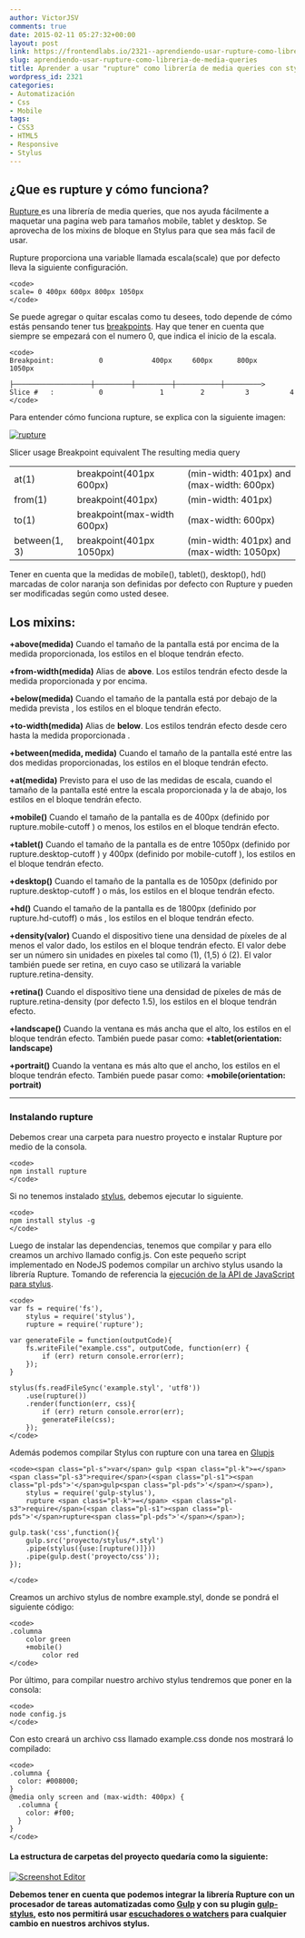 ```yaml
---
author: VictorJSV
comments: true
date: 2015-02-11 05:27:32+00:00
layout: post
link: https://frontendlabs.io/2321--aprendiendo-usar-rupture-como-libreria-de-media-queries
slug: aprendiendo-usar-rupture-como-libreria-de-media-queries
title: Aprender a usar "rupture" como librería de media queries con stylus
wordpress_id: 2321
categories:
- Automatización
- Css
- Mobile
tags:
- CSS3
- HTML5
- Responsive
- Stylus
---
```


## ¿Que es rupture y cómo funciona?


[Rupture ](http://jenius.github.io/rupture/)es una librería de media queries, que nos ayuda fácilmente a maquetar una pagina web para tamaños mobile, tablet y desktop. Se aprovecha de los mixins de bloque en Stylus para que sea más facil de usar.

Rupture proporciona una variable llamada escala(scale) que por defecto lleva la siguiente configuración.

    
    <code>
    scale= 0 400px 600px 800px 1050px
    </code>
    


Se puede agregar o quitar escalas como tu desees, todo depende de cómo estás pensando tener tus [breakpoints](http://mydevice.io/devices/). Hay que tener en cuenta que siempre se empezará con el numero 0, que indica el inicio de la escala.

    
    <code>
    Breakpoint:           0            400px     600px      800px      1050px 
                ├───────────────────┼─────────┼─────────┼───────────┼─────────> 
    Slice #   :           0              1         2          3          4
    </code>
    


Para entender cómo funciona rupture, se explica con la siguiente imagen:

[![rupture](https://frontendlabs.io/wp-content/uploads/2015/02/rupture.png)](https://frontendlabs.io/wp-content/uploads/2015/02/rupture.png)
<table >

<tr >
Slicer usage
Breakpoint equivalent
The resulting media query
</tr>

<tbody >
<tr >

<td >at(1)
</td>

<td >breakpoint(401px 600px)
</td>

<td >(min-width: 401px) and (max-width: 600px)
</td>
</tr>
<tr >

<td >from(1)
</td>

<td >breakpoint(401px)
</td>

<td >(min-width: 401px)
</td>
</tr>
<tr >

<td >to(1)
</td>

<td >breakpoint(max-width 600px)
</td>

<td >(max-width: 600px)
</td>
</tr>
<tr >

<td >between(1, 3)
</td>

<td >breakpoint(401px 1050px)
</td>

<td >(min-width: 401px) and (max-width: 1050px)
</td>
</tr>
</tbody>
</table>
Tener en cuenta que la medidas de mobile(), tablet(), desktop(), hd() marcadas de color naranja son definidas por defecto con Rupture y pueden ser modificadas según como usted desee.


## Los mixins:


**+above(medida)**
Cuando el tamaño de la pantalla está por encima de la medida proporcionada, los estilos en el bloque tendrán efecto.

**+from-width(medida)**
Alias ​​de **above**. Los estilos tendrán efecto desde la medida proporcionada y por encima.

**+below(medida)**
Cuando el tamaño de la pantalla está por debajo de la medida prevista , los estilos en el bloque tendrán efecto.

**+to-width(medida)**
Alias ​​de **below**. Los estilos tendrán efecto desde cero hasta la medida proporcionada .

**+between(medida, medida)**
Cuando el tamaño de la pantalla esté entre las dos medidas proporcionadas, los estilos en el bloque tendrán efecto.

**+at(medida)**
Previsto para el uso de las medidas de escala, cuando el tamaño de la pantalla esté entre la escala proporcionada y la de abajo, los estilos en el bloque tendrán efecto.

**+mobile()**
Cuando el tamaño de la pantalla es de 400px (definido por rupture.mobile-cutoff ) o menos, los estilos en el bloque tendrán efecto.

**+tablet()**
Cuando el tamaño de la pantalla es de entre 1050px (definido por rupture.desktop-cutoff ) y 400px (definido por mobile-cutoff ), los estilos en el bloque tendrán efecto.

**+desktop()**
Cuando el tamaño de la pantalla es de 1050px (definido por rupture.desktop-cutoff ) o más, los estilos en el bloque tendrán efecto.

**+hd()**
Cuando el tamaño de la pantalla es de 1800px (definido por rupture.hd-cutoff) o más , los estilos en el bloque tendrán efecto.

**+density(valor)**
Cuando el dispositivo tiene una densidad de píxeles de al menos el valor dado, los estilos en el bloque tendrán efecto. El valor debe ser un número sin unidades en pixeles tal como (1), (1,5) ó (2). El valor también puede ser retina, en cuyo caso se utilizará la variable rupture.retina-density.

**+retina()**
Cuando el dispositivo tiene una densidad de píxeles de más de rupture.retina-density (por defecto 1.5), los estilos en el bloque tendrán efecto.

**+landscape()**
Cuando la ventana es más ancha que el alto, los estilos en el bloque tendrán efecto. También puede pasar como: **+tablet(orientation: landscape)**

**+portrait()**
Cuando la ventana es más alto que el ancho, los estilos en el bloque tendrán efecto. También puede pasar como: **+mobile(orientation: portrait)**



* * *





### Instalando rupture


Debemos crear una carpeta para nuestro proyecto e instalar Rupture por medio de la consola.

    
    <code>
    npm install rupture
    </code>
    


Si no tenemos instalado [stylus](http://learnboost.github.io/stylus/), debemos ejecutar lo siguiente.

    
    <code>
    npm install stylus -g
    </code>
    


Luego de instalar las dependencias, tenemos que compilar y para ello creamos un archivo llamado config.js. Con este pequeño script implementado en NodeJS podemos compilar un archivo stylus usando la librería Rupture. Tomando de referencia la [ejecución de la API de JavaScript para stylus](http://learnboost.github.io/stylus/docs/js.html).

    
    <code>
    var fs = require('fs'),
        stylus = require('stylus'),
        rupture = require('rupture');
    
    var generateFile = function(outputCode){
        fs.writeFile("example.css", outputCode, function(err) {
            if (err) return console.error(err);
        });
    }
    
    stylus(fs.readFileSync('example.styl', 'utf8'))
        .use(rupture())
        .render(function(err, css){
            if (err) return console.error(err);
            generateFile(css);
        });
    </code>
    


Además podemos compilar Stylus con rupture con una tarea en [Glupjs](https://frontendlabs.io/1669--gulp-js-en-espanol-tutorial-basico-primeros-pasos-y-ejemplos)

    
    <code><span class="pl-s">var</span> gulp <span class="pl-k">=</span> <span class="pl-s3">require</span>(<span class="pl-s1"><span class="pl-pds">'</span>gulp<span class="pl-pds">'</span></span>),
        stylus = require('gulp-stylus'),
        rupture <span class="pl-k">=</span> <span class="pl-s3">require</span>(<span class="pl-s1"><span class="pl-pds">'</span>rupture<span class="pl-pds">'</span></span>);
    
    gulp.task('css',function(){
        gulp.src('proyecto/stylus/*.styl')
        .pipe(stylus({use:[rupture()]}))
        .pipe(gulp.dest('proyecto/css'));
    });
    
    </code>


Creamos un archivo stylus de nombre example.styl, donde se pondrá el siguiente código:

    
    <code>
    .columna
        color green
        +mobile()
            color red
    </code>
    


Por último, para compilar nuestro archivo stylus tendremos que poner en la consola:

    
    <code>
    node config.js
    </code>
    


Con esto creará un archivo css llamado example.css donde nos mostrará lo compilado:

    
    <code>
    .columna {
      color: #008000;
    }
    @media only screen and (max-width: 400px) {
      .columna {
        color: #f00;
      }
    }
    </code>
    




#### La estructura de carpetas del proyecto quedaría como la siguiente:


[![Screenshot Editor](https://frontendlabs.io/wp-content/uploads/2015/02/Screenshot-Editor.png)](https://frontendlabs.io/wp-content/uploads/2015/02/Screenshot-Editor.png)

**Debemos tener en cuenta que podemos integrar la librería Rupture con un procesador de tareas automatizadas como [Gulp](https://frontendlabs.io/1669--gulp-js-en-espanol-tutorial-basico-primeros-pasos-y-ejemplos) y con su plugin [gulp-stylus](https://github.com/stevelacy/gulp-stylus), esto nos permitirá usar [escuchadores o watchers](https://github.com/floatdrop/gulp-watch) para cualquier cambio en nuestros archivos stylus.**
